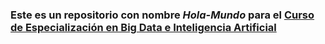 ### Este es un repositorio con nombre _Hola-Mundo_ para el <ins>Curso de Especialización en Big Data e Inteligencia Artificial</ins>
